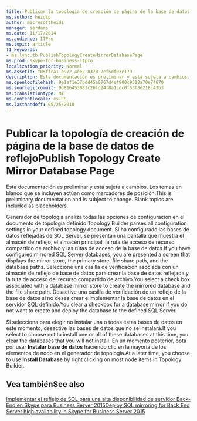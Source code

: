 ```yaml
---
title: Publicar la topología de creación de página de la base de datos de reflejo
ms.author: heidip
author: microsoftheidi
manager: serdars
ms.date: 11/17/2014
ms.audience: ITPro
ms.topic: article
f1_keywords:
- ms.lync.tb.PublishTopologyCreateMirrorDatabasePage
ms.prod: skype-for-business-itpro
localization_priority: Normal
ms.assetid: f05ffca1-e972-4ee2-8370-2ef5df03e179
description: Esta documentación es preliminar y está sujeta a cambios. Los temas en blanco que se incluyen actúan como marcadores de posición.
ms.openlocfilehash: 9e1ef1e37bdd45a0767d4ef900c9518a70e74670
ms.sourcegitcommit: 9d816453083c26fd24f8a1cdc0f53f3d218c43b3
ms.translationtype: MT
ms.contentlocale: es-ES
ms.lasthandoff: 05/25/2018
---
```

# <a name="publish-topology-create-mirror-database-page"></a><span data-ttu-id="3238e-104">Publicar la topología de creación de página de la base de datos de reflejo</span><span class="sxs-lookup"><span data-stu-id="3238e-104">Publish Topology Create Mirror Database Page</span></span>
 
<span data-ttu-id="3238e-p102">Esta documentación es preliminar y está sujeta a cambios. Los temas en blanco que se incluyen actúan como marcadores de posición.</span><span class="sxs-lookup"><span data-stu-id="3238e-p102">This is preliminary documentation and is subject to change. Blank topics are included as placeholders.</span></span>
  
<span data-ttu-id="3238e-107">Generador de topología analiza todas las opciones de configuración en el documento de topología definido.</span><span class="sxs-lookup"><span data-stu-id="3238e-107">Topology Builder parses all configuration settings in your defined topology document.</span></span> <span data-ttu-id="3238e-108">Si ha configurado las bases de datos reflejadas de SQL Server, se presentan una pantalla que muestra el almacén de reflejo, el almacén principal, la ruta de acceso de recurso compartido de archivo y las rutas de acceso de la base de datos.</span><span class="sxs-lookup"><span data-stu-id="3238e-108">If you have configured mirrored SQL Server databases, you are presented a screen that displays the mirror store, the primary store, file share path, and the database paths.</span></span> <span data-ttu-id="3238e-109">Seleccione una casilla de verificación asociada con un almacén de reflejo de base de datos para crear la base de datos reflejada y la ruta de acceso del recurso compartido de archivo.</span><span class="sxs-lookup"><span data-stu-id="3238e-109">You select a check box associated with a database mirror store to create the mirrored database and the file share path.</span></span> <span data-ttu-id="3238e-110">Desactive una casilla de verificación de un reflejo de la base de datos si no desea crear e implementar la base de datos en el servidor SQL definido.</span><span class="sxs-lookup"><span data-stu-id="3238e-110">You clear a checkbox for a database mirror if you do not want to create and deploy the database to the defined SQL Server.</span></span>
  
 <span data-ttu-id="3238e-111">Si selecciona para elegir no instalar una o todas estas bases de datos en este momento, desactive las bases de datos que no se instalará.</span><span class="sxs-lookup"><span data-stu-id="3238e-111">If you select to choose not to install one or all of these databases at this time, you clear the databases that you will not install.</span></span> <span data-ttu-id="3238e-112">En un momento posterior, opta por usar **Instalar base de datos** haciendo clic en la mayoría de los elementos de nodo en el generador de topología.</span><span class="sxs-lookup"><span data-stu-id="3238e-112">At a later time, you choose to use **Install Database** by right clicking on most node items in Topology Builder.</span></span>
  
## <a name="see-also"></a><span data-ttu-id="3238e-113">Vea también</span><span class="sxs-lookup"><span data-stu-id="3238e-113">See also</span></span>

#### 

[<span data-ttu-id="3238e-114">Implementar el reflejo de SQL para una alta disponibilidad de servidor Back-End en Skype para Business Server 2015</span><span class="sxs-lookup"><span data-stu-id="3238e-114">Deploy SQL mirroring for Back End Server high availability in Skype for Business Server 2015</span></span>](../../../deploy/deploy-high-availability-and-disaster-recovery/sql-mirroring-for-high-availability.md)

